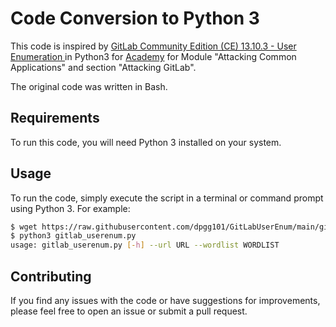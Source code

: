 # Code Conversion to Python 3
This code is inspired by [GitLab Community Edition (CE) 13.10.3 - User Enumeration
](https://www.exploit-db.com/exploits/49821) in Python3 for [Academy](http://academy.hackthebox.com/) for Module "Attacking Common Applications" and section "Attacking GitLab".

The original code was written in Bash. 

## Requirements
To run this code, you will need Python 3 installed on your system.

## Usage
To run the code, simply execute the script in a terminal or command prompt using Python 3. For example:
```bash
$ wget https://raw.githubusercontent.com/dpgg101/GitLabUserEnum/main/gitlab_userenum.py
$ python3 gitlab_userenum.py
usage: gitlab_userenum.py [-h] --url URL --wordlist WORDLIST
```

## Contributing
If you find any issues with the code or have suggestions for improvements, please feel free to open an issue or submit a pull request.
